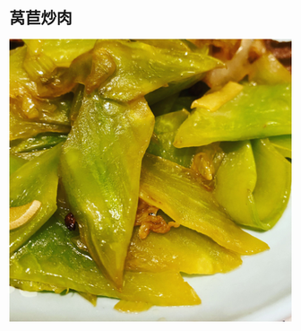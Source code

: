 # 莴苣炒肉

![&#x83B4;&#x82E3;&#x7092;&#x8089;](.gitbook/assets/fb095506-2dbe-4784-a3d8-b3aeccc5706b.jpg)

